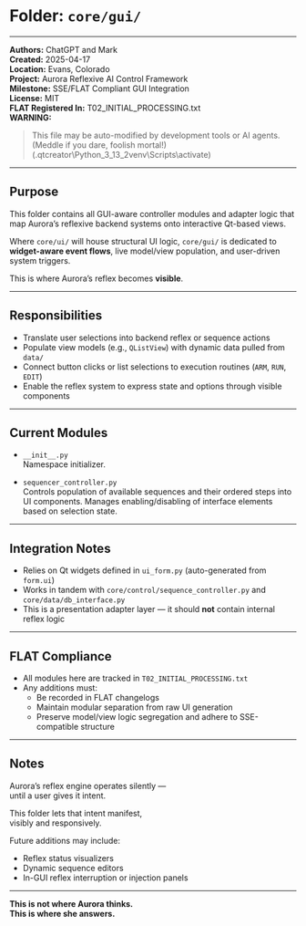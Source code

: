 # Folder: `core/gui/`

---

**Authors:** ChatGPT and Mark  
**Created:** 2025-04-17  
**Location:** Evans, Colorado  
**Project:** Aurora Reflexive AI Control Framework  
**Milestone:** SSE/FLAT Compliant GUI Integration  
**License:** MIT  
**FLAT Registered In:** T02_INITIAL_PROCESSING.txt  
**WARNING:**  
> This file may be auto-modified by development tools or AI agents.  
> (Meddle if you dare, foolish mortal!)  
> (.qtcreator\Python_3_13_2venv\Scripts\activate)

---

## Purpose

This folder contains all GUI-aware controller modules and adapter logic that map Aurora’s reflexive backend systems onto interactive Qt-based views.

Where `core/ui/` will house structural UI logic, `core/gui/` is dedicated to **widget-aware event flows**, live model/view population, and user-driven system triggers.

This is where Aurora’s reflex becomes **visible**.

---

## Responsibilities

- Translate user selections into backend reflex or sequence actions
- Populate view models (e.g., `QListView`) with dynamic data pulled from `data/`
- Connect button clicks or list selections to execution routines (`ARM`, `RUN`, `EDIT`)
- Enable the reflex system to express state and options through visible components

---

## Current Modules

- `__init__.py`  
  Namespace initializer.

- `sequencer_controller.py`  
  Controls population of available sequences and their ordered steps into UI components. Manages enabling/disabling of interface elements based on selection state.

---

## Integration Notes

- Relies on Qt widgets defined in `ui_form.py` (auto-generated from `form.ui`)
- Works in tandem with `core/control/sequence_controller.py` and `core/data/db_interface.py`
- This is a presentation adapter layer — it should **not** contain internal reflex logic

---

## FLAT Compliance

- All modules here are tracked in `T02_INITIAL_PROCESSING.txt`
- Any additions must:
  - Be recorded in FLAT changelogs
  - Maintain modular separation from raw UI generation
  - Preserve model/view logic segregation and adhere to SSE-compatible structure

---

## Notes

Aurora’s reflex engine operates silently —  
until a user gives it intent.

This folder lets that intent manifest,  
visibly and responsively.

Future additions may include:

- Reflex status visualizers
- Dynamic sequence editors
- In-GUI reflex interruption or injection panels

---

**This is not where Aurora thinks.  
This is where she answers.**
